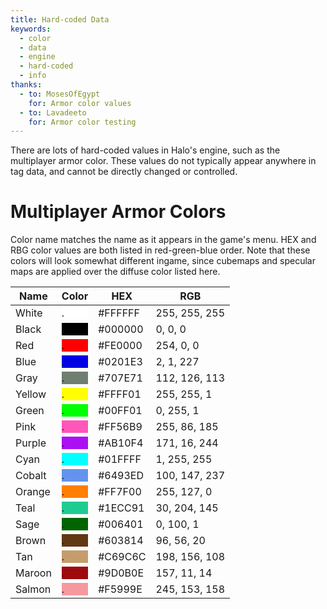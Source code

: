 ```yaml
---
title: Hard-coded Data
keywords:
  - color
  - data
  - engine
  - hard-coded
  - info
thanks:
  - to: MosesOfEgypt
    for: Armor color values
  - to: Lavadeeto
    for: Armor color testing
---
```

There are lots of hard-coded values in Halo's engine, such as the multiplayer
armor color. These values do not typically appear anywhere in tag data, and
cannot be directly changed or controlled.

# Multiplayer Armor Colors
Color name matches the name as it appears in the game's menu. HEX and RBG color
values are both listed in red-green-blue order. Note that these colors will look
somewhat different ingame, since cubemaps and specular maps are applied over the
diffuse color listed here.

| Name   | Color                                  | HEX     | RGB           |
|--------|----------------------------------------|---------|---------------|
| White  |<div style="background: #FFFFFF">.</div>| #FFFFFF | 255, 255, 255 |
| Black  |<div style="background: #000000">.</div>| #000000 |   0,   0,   0 |
| Red    |<div style="background: #FE0000">.</div>| #FE0000 | 254,   0,   0 |
| Blue   |<div style="background: #0201E3">.</div>| #0201E3 |   2,   1, 227 |
| Gray   |<div style="background: #707E71">.</div>| #707E71 | 112, 126, 113 |
| Yellow |<div style="background: #FFFF01">.</div>| #FFFF01 | 255, 255,   1 |
| Green  |<div style="background: #00FF01">.</div>| #00FF01 |   0, 255,   1 |
| Pink   |<div style="background: #FF56B9">.</div>| #FF56B9 | 255,  86, 185 |
| Purple |<div style="background: #AB10F4">.</div>| #AB10F4 | 171,  16, 244 |
| Cyan   |<div style="background: #01FFFF">.</div>| #01FFFF |   1, 255, 255 |
| Cobalt |<div style="background: #6493ED">.</div>| #6493ED | 100, 147, 237 |
| Orange |<div style="background: #FF7F00">.</div>| #FF7F00 | 255, 127,   0 |
| Teal   |<div style="background: #1ECC91">.</div>| #1ECC91 |  30, 204, 145 |
| Sage   |<div style="background: #006401">.</div>| #006401 |   0, 100,   1 |
| Brown  |<div style="background: #603814">.</div>| #603814 |  96,  56,  20 |
| Tan    |<div style="background: #C69C6C">.</div>| #C69C6C | 198, 156, 108 |
| Maroon |<div style="background: #9D0B0E">.</div>| #9D0B0E | 157,  11,  14 |
| Salmon |<div style="background: #F5999E">.</div>| #F5999E | 245, 153, 158 |
